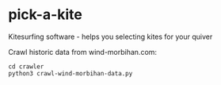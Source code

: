# pick-a-kite
Kitesurfing software - helps you selecting kites for your quiver


Crawl historic data from wind-morbihan.com:

```
cd crawler
python3 crawl-wind-morbihan-data.py
```

